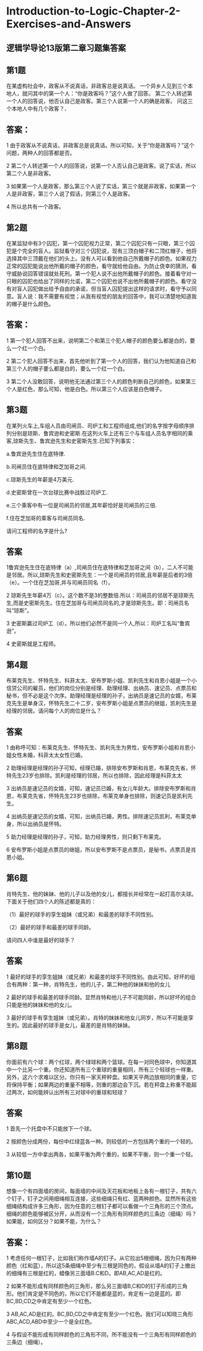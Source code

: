# Introduction-to-Logic-Chapter-2-Exercises-and-Answers
## 逻辑学导论13版第二章习题集答案

## 第1题

  在某虚构社会中，政客从不说真话，非政客总是说真话。
一个异乡人见到三个本地人，就问其中的第一个人：“你是政客吗？”这个人做了回答。
第二个人转述第一个人的回答说，他否认自己是政客。第三个人说第一个人的确是政客。
问这三个本地人中有几个政客？、

## 答案：

1 由于政客从不说真话，非政客总是说真话。所以可知，关于“你是政客吗？”这个问题，两种人的回答都是否。

2 第二个人转述第一个人的回答说，说第一个人否认自己是政客。说了实话，所以第二个人是非政客。

3 如果第一个人是政客，那么第三个人说了实话，第三个就是非政客，如果第一个人是非政客，第三个人说了假话，则第三个人是政客。

4 所以总共有一个政客。

## 第2题

  在某监狱中有3个囚犯，第一个囚犯视力正常，第二个囚犯只有一只眼，第三个囚犯是个完全的盲人。监狱看守对三个囚犯说，现有三顶白帽子和二顶红帽子，他将选择其中三顶戴在他们的头上。没有人可以看到他自己所戴帽子的颜色。如果视力正常的囚犯能说出他所戴的帽子的颜色，看守就给他自由。为防止侥幸的猜测，看守威胁说回答错误就处死刑。第一个犯人说不出他所戴帽子的颜色。接着看守对一只眼的囚犯也给出了同样的允诺，第二个囚犯也说不出他所戴帽子的颜色。看守没有对盲人囚犯做出给予自由的承诺，但当盲人囚犯提出这样的请求时，看守予以同意。盲人说：我不需要有视觉；从我有视觉的朋友的回答中，我可以清楚地知道我的帽子是什么颜色。
## 答案：

1 第一个犯人回答不出来，说明第二个和第三个犯人帽子的颜色要么都是白的，要么一个红一个白。

2 第二个犯人回答不出来，首先他听到了第一个人的回答，我们认为他知道自己和第三个人的帽子要么都是白的，要么一个红一个白。

3 第二个人没敢回答，说明他无法通过第三个人的颜色判断自己的颜色，如果第三个人是红色，那么可知，他是白色。所以第三个人应该是白色帽子。

## 第3题

  在某列火车上,车组人员由司闸员、司炉工和工程师组成,他们的名字按字母顺序排列分别是琼斯、鲁宾逊和史密斯.在这列火车上还有三个与车组人员名字相同的乘客,琼斯先生、鲁宾逊先生和史密斯先生.已知下列事实：

a.鲁宾逊先生住在底特律.

b.司闸员住在底特律和芝加哥之间.

c.琼斯先生的年薪是4万美元.

d.史密斯曾在一次台球比赛中战胜过司炉工.

e.三个乘客中有一位是司闸员的邻居,其年薪恰好是司闸员的三倍.

f.住在芝加哥的乘客与司闸员同名.

请问工程师的名字是什么?

## 答案

1鲁宾逊先生住在底特律（a）,司闸员住在底特律和芝加哥之间（b），二人不可能是邻居。所以,琼斯先生和史密斯先生：一个是司闸员的邻居,且年薪是后者的3倍（e）。一个住在芝加哥,并与司闸员同名（f）。

2 琼斯先生年薪4万（c）。这个数不是3的整数倍.所以：司闸员的邻居不是琼斯先生,而是史密斯先生。住在芝加哥与司闸员同名的,才是琼斯先生。即：司闸员名叫“琼斯”。

3 史密斯赢过司炉工（d）。所以他们必然不是同一个人,所以：司炉工名叫“鲁宾逊”。

4 史密斯就是工程师。

## 第4题

  布莱克先生、怀特先生、科菲太太、安布罗斯小姐、凯利先生和肖恩小姐是一个小信贷公司的雇员，他们的岗位分别是经理、助理经理、出纳员、速记员、点票员和秘书，但不必是这个次序。助理经理是经理的孙子，出纳员是速记员的女婿，布莱克先生是单身汉，怀特先生二十二岁，安布罗斯小姐是点票员的继姐，凯利先生是经理的邻居。请问每个人的岗位是什么？

## 答案

1 由称呼可知：布莱克先生、怀特先生、凯利先生为男性，安布罗斯小姐和肖恩小姐女性未婚，科菲太太女性已婚。

2 助理经理是经理的孙子可知，经理已婚，排除安布罗斯和肖恩，布莱克先省，怀特先生23岁也排除。凯利是经理的邻居，所以也排除，因此经理是科菲太太

3 出纳员是速记员的女婿，可知，速记员已婚，有女儿年龄大。排除安布罗斯和肖恩，布莱克先省，怀特先生23岁也排除，布莱克单身也排除，则速记员是凯利先生。

4 出纳员是速记员的女婿，可知，出纳员已婚，男性。排除速记员凯利，布莱克单身，所以出纳员是怀特。

5 助力经理是经理的孙子，可知，助力经理男性，则只剩下布莱克。

6 安布罗斯小姐是点票员的继姐，所以安布罗斯不是点票员，是秘书，点票员是肖恩小姐。

## 第6题

  肖特先生、他的妹妹、他的儿子以及他的女儿，都擅长并经常在一起打高尔夫球。下面关于他们四个人的陈述都是真的：
  
  （1）最好的球手的孪生姐妹（或兄弟）和最差的球手不同性别。
  
  （2）最好的球手和最差的球手同龄。
  
  请问四人中谁是最好的球手？
  
## 答案

1 最好的球手的孪生姐妹（或兄弟）和最差的球手不同性别。由此可知，好坏的组合有两种：第一种，肖特先生，他的儿子，第二种他的妹妹和他的女儿

2 最好的球手和最差的球手同龄。显然肖特和他儿子不可能同龄，所以好坏的组合只能是他的妹妹和他的女儿。

3 最好的球手有孪生姐妹（或兄弟）。肖特的妹妹和他女儿同岁，所以不可能是孪生的。因此最好的球手是女儿，最差的是肖特的妹妹。

## 第8题

  你面前有六个球：两个红球，两个绿球和两个篮球。在每一对同色球中，你知道其中一个比另一个重。你还知道所有三个重球的重量相同，所有三个轻球也一样重。另外，这六个求难以区分。你只有一家天枰秤盘。如果天平两边放相同的重量，它将保持平衡；如果两边的重量不相等，则重的那边会下沉。若在秤盘上称重不能超过两次，如何能辨认出所有三对球中的重球和轻球？

## 答案

1 首先一个托盘中不只能放下一个球。

2 按颜色分成两份，每份中红绿蓝各一种。则较低的一方包括两个重的一个轻的。

3 从较低一方中拿出两各，如果平衡为两个重的，如果不平衡，则一个重一个轻。

## 第10题

想象一个有四面墙的房间，每面墙的中间及天花板和地板上各有一根钉子，共有六个钉子，钉子之间用细绳相互连接，这些细绳只有红、蓝两种颜色。显然所有这些细绳结构成许多三角形，因为任意的三根钉子都可以看做一个三角形的三个顶点。
细绳的颜色能够被区分开，从而没有一个三角形有同样颜色的三条边（细绳）吗？如果能，如何区分？如果不能，为什么？

## 答案：

1 考虑任何一根钉子，比如我们称作墙A的钉子。从它拉出5根细绳，因为只有两种颜色（红和蓝），所以这5条细绳中至少有三根是同色的，假设从墙A的钉子上撤出的细绳有三根是红的，蜡像另三面墙B.C和D。即AB,AC,AD是红的。

2  如果不能形成有同样颜色的三角形，那么另三面墙B,C和D的钉子形成的三角形。他们肯定是不同色的，所以它们不能都是蓝的，肯定有一边是蓝的。即BC,BD,CD之中肯定有至少一个红色。

3 AB,AC,AD是红的。BC,BD,CD之中肯定有至少一个红色。我们可以知晓三角形ABC,ACD,ABD中至少一个是全红色。

4 与假设不能形成有同样颜色的三角形不同，所不能没有一个三角形有同样颜色的三条边（细绳）。

